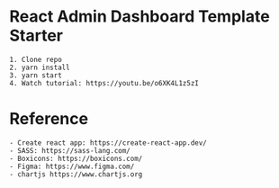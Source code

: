 # React Admin Dashboard Template Starter

    1. Clone repo
    2. yarn install
    3. yarn start
    4. Watch tutorial: https://youtu.be/o6XK4L1z5zI

# Reference

    - Create react app: https://create-react-app.dev/
    - SASS: https://sass-lang.com/
    - Boxicons: https://boxicons.com/
    - Figma: https://www.figma.com/
    - chartjs https://www.chartjs.org
